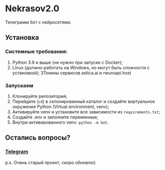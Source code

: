 # Nekrasov2.0
Телеграмм бот с нейросетями. 
## Установка 
### Системные требования:
1. Python 3.9 и выше (не нужно при запуске с Docker);
2. Linux (должно работать на Windows, но могут быть сложности с установкой);
3Токены сервисов astica.ai и neuroapi.host
### Запускаем
1. Клонируйте репозиторий;
2. Перейдите (`cd`) в склонированный каталог и создайте виртуальное окружение Python (Virtual environment, venv);
3. Активируйте venv и установите все зависимости из `requirements.txt`;
4. Создайте .env и заполните переменные;
5. Внутри активированного venv: `python -m bot`.

## Остались вопросы?
### [Telegram](t.me/iamsheldon)

p.s. Очень старый проект, скоро обновлю)
